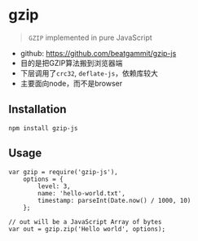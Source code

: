 # gzip

> `GZIP` implemented in pure JavaScript

* github: <https://github.com/beatgammit/gzip-js>
* 目的是把GZIP算法搬到浏览器端
* 下层调用了`crc32`, `deflate-js`，依赖库较大
* 主要面向node，而不是browser


## Installation

    npm install gzip-js


## Usage

    var gzip = require('gzip-js'),
        options = {
            level: 3,
            name: 'hello-world.txt',
            timestamp: parseInt(Date.now() / 1000, 10)
        };

    // out will be a JavaScript Array of bytes
    var out = gzip.zip('Hello world', options);


